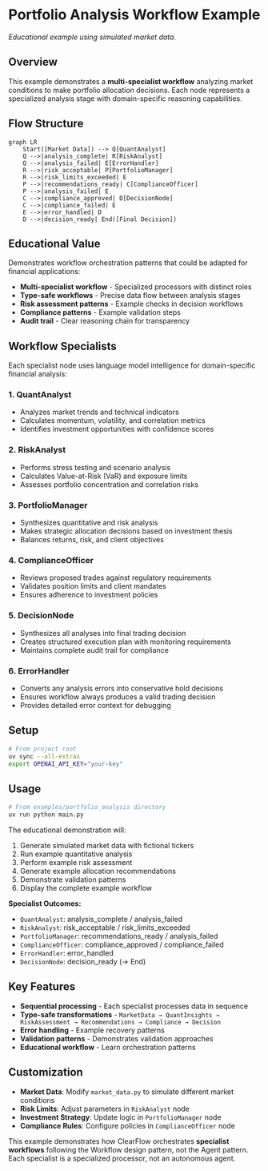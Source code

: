 # Portfolio Analysis Workflow Example

*Educational example using simulated market data.*

## Overview

This example demonstrates a **multi-specialist workflow** analyzing market conditions to make portfolio allocation decisions. Each node represents a specialized analysis stage with domain-specific reasoning capabilities.

## Flow Structure

```mermaid
graph LR
    Start([Market Data]) --> Q[QuantAnalyst]
    Q -->|analysis_complete| R[RiskAnalyst]
    Q -->|analysis_failed| E[ErrorHandler]
    R -->|risk_acceptable| P[PortfolioManager]
    R -->|risk_limits_exceeded| E
    P -->|recommendations_ready| C[ComplianceOfficer]
    P -->|analysis_failed| E
    C -->|compliance_approved| D[DecisionNode]
    C -->|compliance_failed| E
    E -->|error_handled| D
    D -->|decision_ready| End([Final Decision])
```

## Educational Value

Demonstrates workflow orchestration patterns that could be adapted for financial applications:

- **Multi-specialist workflow** - Specialized processors with distinct roles
- **Type-safe workflows** - Precise data flow between analysis stages  
- **Risk assessment patterns** - Example checks in decision workflows
- **Compliance patterns** - Example validation steps
- **Audit trail** - Clear reasoning chain for transparency

## Workflow Specialists

Each specialist node uses language model intelligence for domain-specific financial analysis:

### 1. **QuantAnalyst**

- Analyzes market trends and technical indicators
- Calculates momentum, volatility, and correlation metrics
- Identifies investment opportunities with confidence scores

### 2. **RiskAnalyst**

- Performs stress testing and scenario analysis
- Calculates Value-at-Risk (VaR) and exposure limits
- Assesses portfolio concentration and correlation risks

### 3. **PortfolioManager**

- Synthesizes quantitative and risk analysis
- Makes strategic allocation decisions based on investment thesis
- Balances returns, risk, and client objectives

### 4. **ComplianceOfficer**

- Reviews proposed trades against regulatory requirements
- Validates position limits and client mandates
- Ensures adherence to investment policies

### 5. **DecisionNode**

- Synthesizes all analyses into final trading decision
- Creates structured execution plan with monitoring requirements
- Maintains complete audit trail for compliance

### 6. **ErrorHandler**

- Converts any analysis errors into conservative hold decisions
- Ensures workflow always produces a valid trading decision
- Provides detailed error context for debugging

## Setup

```bash
# From project root
uv sync --all-extras
export OPENAI_API_KEY="your-key"
```

## Usage

```bash
# From examples/portfolio_analysis directory
uv run python main.py
```

The educational demonstration will:

1. Generate simulated market data with fictional tickers
2. Run example quantitative analysis
3. Perform example risk assessment
4. Generate example allocation recommendations
5. Demonstrate validation patterns
6. Display the complete example workflow

**Specialist Outcomes:**

- `QuantAnalyst`: analysis_complete / analysis_failed
- `RiskAnalyst`: risk_acceptable / risk_limits_exceeded  
- `PortfolioManager`: recommendations_ready / analysis_failed
- `ComplianceOfficer`: compliance_approved / compliance_failed
- `ErrorHandler`: error_handled
- `DecisionNode`: decision_ready (→ End)

## Key Features

- **Sequential processing** - Each specialist processes data in sequence
- **Type-safe transformations** - `MarketData → QuantInsights → RiskAssessment → Recommendations → Compliance → Decision`
- **Error handling** - Example recovery patterns
- **Validation patterns** - Demonstrates validation approaches
- **Educational workflow** - Learn orchestration patterns

## Customization

- **Market Data**: Modify `market_data.py` to simulate different market conditions
- **Risk Limits**: Adjust parameters in `RiskAnalyst` node
- **Investment Strategy**: Update logic in `PortfolioManager` node  
- **Compliance Rules**: Configure policies in `ComplianceOfficer` node

This example demonstrates how ClearFlow orchestrates **specialist workflows** following the Workflow design pattern, not the Agent pattern. Each specialist is a specialized processor, not an autonomous agent.
